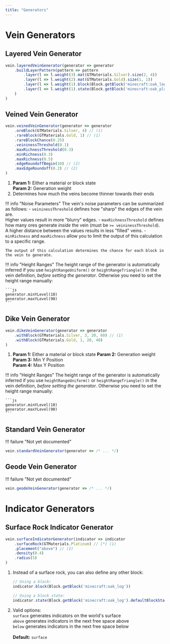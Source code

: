 ```yaml
---
title: "Generators"
---
```



# Vein Generators


## Layered Vein Generator

```js
vein.layeredVeinGenerator(generator => generator
    .buildLayerPattern(pattern => pattern
        .layer(l => l.weight(3).mat(GTMaterials.Silver).size(2, 4))
        .layer(l => l.weight(2).mat(GTMaterials.Gold).size(1, 1))
        .layer(l => l.weight(1).block(Block.getBlock('minecraft:oak_log')).size(1, 1))
        .layer(l => l.weight(1).state(Block.getBlock('minecraft:oak_planks').defaultBlockState()).size(1, 1))
    )
)
```


## Veined Vein Generator

```js
vein.veinedVeinGenerator(generator => generator
    .oreBlock(GTMaterials.Silver, 4) // (1)
    .rareBlock(GTMaterials.Gold, 1) // (1)
    .rareBlockChance(0.25)
    .veininessThreshold(0.1)
    .maxRichnessThreshold(0.3)
    .minRichness(0.3)
    .maxRichness(0.5)
    .edgeRoundoffBegin(10) // (2)
    .maxEdgeRoundoff(0.2) // (2)
)
```

1. **Param 1:** Either a material or block state  
   **Param 2:** Generation weight
2. Determines how much the veins become thinner towards their ends


!!! info "Noise Parameters"
    The vein's noise parameters can be summarized as follows:
    - `veininessThreshold` defines how "sharp" the edges of the vein are.  
      Higher values result in more "blurry" edges.
    - `maxRichnessThreshold` defines how many ores generate _inside_ the vein (must be `>= veininessThreshold`).  
      A higher distance between the values results in less "filled" veins.
    - `minRichness` and `maxRichness` allow you to limit the output of this calculation to a specific range.

    The output of this calculation determines the chance for each block in the vein to generate.


!!! info "Height Ranges"
    The height range of the generator is automatically inferred if you use `heightRangeUniform()` or `heightRangeTriangle()` in the vein definition, _before setting the generator_. Otherwise you need to set the height range manually:

    ```js
    generator.minYLevel(10)
    generator.maxYLevel(90)
    ```


## Dike Vein Generator

```js
vein.dikeVeinGenerator(generator => generator
    .withBlock(GTMaterials.Silver, 3, 20, 60) // (1)
    .withBlock(GTMaterials.Gold, 1, 20, 40)
)
```

1. **Param 1:** Either a material or block state
   **Param 2:** Generation weight  
   **Param 3:** Min Y Position  
   **Param 4:** Max Y Position  

!!! info "Height Ranges"
    The height range of the generator is automatically inferred if you use `heightRangeUniform()` or `heightRangeTriangle()` in the vein definition, _before setting the generator_. Otherwise you need to set the height range manually:

    ```js
    generator.minYLevel(10)
    generator.maxYLevel(90)
    ```


## Standard Vein Generator

!!! failure "Not yet documented"

```js
vein.standardVeinGenerator(generator => /* ... */)
```


## Geode Vein Generator

!!! failure "Not yet documented"

```js
vein.geodeVeinGenerator(generator => /* ... */)
```


# Indicator Generators


## Surface Rock Indicator Generator

```js
vein.surfaceIndicatorGenerator(indicator => indicator
    .surfaceRock(GTMaterials.Platinum) // [*] (1)
    .placement("above") // (2)
    .density(0.4)
    .radius(5)
)
```

1. Instead of a surface rock, you can also define any other block:  
    ```js
    // Using a block:
    indicator.block(Block.getBlock('minecraft:oak_log'))

    // Using a block state:
    indicator.state(Block.getBlock('minecraft:oak_log').defaultBlockState())
    ```
2. Valid options:  
   `surface` generates indicators on the world's surface  
   `above` generates indicators in the next free space above  
   `below` generates indicators in the next free space below  
   <br>
   **Default:** `surface`
